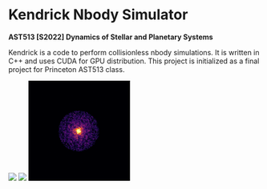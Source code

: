 #  Kendrick Nbody Simulator

**AST513 [S2022] Dynamics of Stellar and Planetary Systems**

Kendrick is a code to perform collisionless nbody simulations. It is written in C++ and uses CUDA for GPU distribution. This project is initialized as a final project for Princeton AST513 class. 


<p float="left">
<img src="https://github.com/robelgeda/kendrick_nbody/blob/main/images/disk_collision.gif" height="200">
<img src="https://github.com/robelgeda/kendrick_nbody/blob/main/images/disk.gif" height="200">
<img src="https://github.com/robelgeda/kendrick_nbody/blob/main/images/heavy_disk.gif" height="200">
</p>
